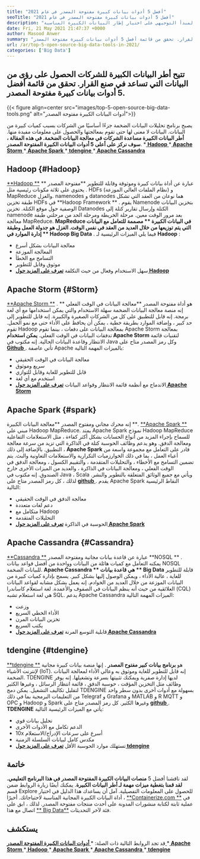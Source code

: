 ```yaml
---
title: "أفضل 5 أدوات بيانات كبيرة مفتوحة المصدر في عام 2021" 
seoTitle: "أفضل 5 أدوات بيانات كبيرة مفتوحة المصدر في عام 2021" 
description: "تمكن أدوات البيانات الكبيرة المفتوحة للشركات الشركات من إجراء معالجة البيانات على نطاق واسع بسرعة. سيساعدك هذا المبدأ التوجيهي على اختيار إطار البيانات الكبيرة المناسبة." 
date: Fri, 21 May 2021 21:47:37 +0000
author: Masood Anwer
summary: "تسمح أطر البيانات الكبيرة للشركات بالحصول على رؤى من البيانات التي تساعد في صنع القرار. تحقق من قائمة أفضل 5 أدوات بيانات كبيرة مفتوحة المصدر." 
url: /ar/top-5-open-source-big-data-tools-in-2021/
categories: ['Big Data']
---
```


## تتيح أطر البيانات الكبيرة للشركات الحصول على رؤى من البيانات التي تساعد في صنع القرار. تحقق من قائمة أفضل 5 أدوات بيانات كبيرة مفتوحة المصدر.

{{< figure align=center src="images/top-5-open-source-big-data-tools.png" alt="أدوات البيانات الكبيرة مفتوحة المصدر">}}

يصبح برنامج تحليلات البيانات الضخمة جزءًا أساسيًا من الشركات بسبب كميات كبيرة من البيانات. البيانات لا معنى لها حتى تقوم بمعالجتها والحصول على معلومات مفيدة منها. **أطر البيانات الكبيرة  **مساعدة الشركات في معالجة البيانات الضخمة. في هذه المقالة ، سوف نركز على أعلى 5**   أدوات البيانات الكبيرة المفتوحة المصدر**.
  *[ **Hadoop** ][1]
  *[ **Apache Storm** ][2]
  *[ **Apache Spark** ][3]
  *[ **tdengine** ][4]
  *[ **Apache Cassandra** ][5]

## Hadoop   {#Hadoop}
[**Hadoop **][6] عبارة عن أداة بيانات كبيرة وموثوقة وقابلة للتطوير  **مفتوحة المصدر ** . يحتوي على ثلاثة مكونات رئيسية مثل HDFs (نظام الملفات العالي الموزعة) و MapReduce والغزل. namenodes و datanodes هما نوعان من العقد التي تشكل طبقة تخزين HDFs في  **Hadoop Framework ** . يقوم Namenode بتخزين البيانات الوصفية حول موقع الكتلة. تخزين Datanodes الكتلة وإرسال تقارير كتلة إلى namenode بعد مرور الوقت معين. مرحلة الخريطة ومرحلة الحد من مرحلتي طبقة معالجة MapReduce.  **MapReduce في البيانات الكبيرة **  مصممة للتعامل مع البيانات التي يتم توزيعها من خلال العديد من العقد في نفس الوقت. الغزل هو جدولة العمل وطبقة إدارة الموارد في ** Hadoop Big Data** .
فيما يلي الميزات الرئيسية لـ  **Hadoop** :
  * معالجة البيانات بشكل أسرع
  * المعالجة الموزعة
  * التسامح مع الخطأ
  * موثوق وقابل للتطوير
  * سهل الاستخدام وفعال من حيث التكلفة
[ **تعرف على المزيد حول Hadoop** ][7]

## Apache Storm   {#Storm}
[**Apache Storm **][8] هو أداة مفتوحة المصدر  **معالجة البيانات في الوقت الفعلي ** . إنه منصة معالجة البيانات الضخمة سهلة الاستخدام والتي يمكن استخدامها مع أي لغة برمجة. إنه قابل للتطبيق على كل من الشركات الصغيرة والكبيرة. إنه قابل للتطوير إلى حد كبير ، وإضافة الموارد بطريقة خطية ، يمكن أن يحافظ على الأداء حتى مع نمو الحمل. تقوم Hadoop بمعالجة البيانات على دفعات ، بينما تقوم Apache Storm بمعالجة تدفقات البيانات في الوقت الفعلي.  **يمكن استخدام Apache Storm**   لتقنيات قائمة الانتظار وقاعدة البيانات الحالية. إنه مكتوب في Java وكل رمز المصدر متاح على [ **Github** ][9].
تأتي عاصفة Apache بالميزات المهمة التالية:
  * معالجة البيانات في الوقت الحقيقي
  * سريع وموثوق
  * قابل للتطوير للغاية وقابل للتوازي
  * استخدم مع أي لغة
  * الاندماج مع أنظمة قائمة الانتظار وقواعد البيانات
[ **تعرف على المزيد حول Apache Storm** ][10]

## Apache Spark   {#spark}
إنه محرك مجاني ومفتوح المصدر **معالجة البيانات الكبيرة **. [ **Apache Spark ** ][11] مبني على Hadoop MapReduce. يمتد Apache Spark نموذج Hadoop MapReduce للسماح بإجراء المزيد من أنواع الحسابات بشكل أكثر كفاءة ، مثل الاستعلامات التفاعلية ومعالجة الدفق. وهو يدعم وظائف الحوسبة كتلة في الذاكرة التي تزيد من سرعة معالجة التطبيق. بالإضافة إلى ذلك ،  **Apache Spark**   قادر على التعامل مع مجموعة واسعة من أعباء العمل ، بما في ذلك الخوارزميات التكرارية والاستعلامات التعاونية والبث. يتم تضمين التسامح مع الأخطاء ، والتحليلات المتقدمة ، والتقييم الكسول ، ومعالجة الدفق في الوقت الفعلي ، ومعالجة البيانات في الذاكرة ، والعديد من الميزات الأخرى خارج الصندوق. إنه مكتوب في Java ، Scala ويأتي مع جميع الوثائق المتعلقة بالتطوير والنشر. لذلك ، كل رمز المصدر متاح على [ **github** ][12].
يقدم Apache Spark النقاط الرئيسية التالية:
  * معالجة الدفق في الوقت الحقيقي
  * دعم لغات متعددة
  * متكامل مع Hadoop
  * التحليلات المتقدمة
  * الحوسبة في الذاكرة
[ **تعرف على المزيد حول Apache Spark** ][13]

## Apache Cassandra   {#Cassandra}
[**Cassandra **][14] عبارة عن قاعدة بيانات مجانية ومفتوحة المصدر  **NOSQL ** . يمكنه التعامل مع كميات هائلة من البيانات وواحدة من أفضل قواعد بيانات NOSQL للبيانات الضخمة.  **Apache Cassandra **  هي قاعدة بيانات ** Big Data**  قابلة للتطوير للغاية ، عالية الأداء ، ويمكن الوصول إليها بشكل كبير. يسمح بإدارة كميات كبيرة من البيانات الموزعة من خلال العديد من الخوادم. إنه يعمل بشكل مشابه لقواعد البيانات العلائقية من حيث أنه ينظم البيانات في الصفوف والأعمدة. لغة استعلام كاساندرا (CQL) هي لغة استعلام تشبه SQL.
يدعم Apache Cassandra الميزات المهمة التالية:
  * وزعت
  * الأداء الخطي السريع
  * تخزين البيانات المرن
  * يكتب السريع
  * قابلية التوسع المرنة
[ **تعرف على المزيد حول Apache Cassandra** ][15]

## tdengine   {#tdengine}
[**tdengine **][16] هو  **برنامج بيانات كبير مفتوح المصدر**  . إنها منصة بيانات كبيرة مجانية لإنترنت الأشياء (IoT). إنه قابل للتطوير للغاية وموثوق به وعالي الأداء لمعالجة البيانات الضخمة. TDENGINE لديها إدارة صفرية ويمكنك تثبيتها بسرعة وتشغيلها. إنه يوفر وظائف مثل التخزين المؤقت ، حوسبة الدفق ، قائمة انتظار الرسائل ، وغيرها الكثير لتقليل تكاليف التشغيل. يمكن دمج TDENGINE بسهولة مع أدوات أخرى بدون سطر واحد من التعليمات البرمجية بما في ذلك Telegraf و Grafana و MATLAB و R MQTT و OPC و Hadoop و Spark وغيرها الكثير. كل رمز المصدر متاح على [ **github** ][17].
**TDENGINE** يأتي مع الميزات الرئيسية التالية:
  * تحليل بيانات قوي
  * الدعم تكامل مع الأدوات الأخرى
  * 10x أسرع على سرعات الإدراج/الاستعلام
  * مكدس كامل لبيانات السلسلة الزمنية
  * تستهلك موارد الحوسبة الأقل
[ **تعرف على المزيد حول tdengine** ][18]

## خاتمة
لقد ناقشنا أفضل 5 **منصات البيانات الكبيرة المفتوحة المصدر  **في هذا البرنامج التعليمي. لقد قمنا بتغطية ميزات مهمة لـ**   أطر البيانات الكبيرة**. يمكنك أيضًا زيارة الروابط ضمن قسم Explore للحصول على المعلومات التفصيلية. آمل أن يساعدك هذا الدليل في اختيار أداة البيانات الكبيرة المجانية المناسبة لاحتياجاتك.
أخيرًا ، [**Containerize.com **][19] في عملية ثابتة لكتابة منشورات المدونة على أحدث منتجات مفتوحة المصدر. لذلك ، ابق على اتصال مع هذا [**  Big Data**][20] فئة لآخر التحديثات.

## يستكشف
قد تجد الروابط التالية ذات الصلة:
  *[ **أدوات البيانات الكبيرة المفتوحة المصدر** ][21]
  *[ **Apache Storm** ][10]
  *[ **Hadoop** ][22]
  *[ **Apache Spark** ][11]
  *[ **Apache Cassandra** ][15]
  *[ **tdengine** ][16]

  
[1]: #Hadoop
[2]: #Storm
[3]: #Spark
[4]: #TDengine
[5]: #Cassandra
[6]: https://hadoop.apache.org/
[7]: https://products.containerize.com/big-data/hadoop
[8]: https://storm.apache.org/
[9]: https://github.com/apache/storm
[10]: https://products.containerize.com/big-data/apache-storm/
[11]: https://products.containerize.com/big-data/apache-spark/
[12]: https://github.com/apache/spark
[13]: https://spark.apache.org/
[14]: https://cassandra.apache.org/
[15]: https://products.containerize.com/big-data/apache-cassandra/
[16]: https://products.containerize.com/big-data/tdengine/
[17]: https://github.com/taosdata/TDengine
[18]: https://www.taosdata.com/
[19]: https://containerize.com
[20]: https://blog.containerize.com/category/big-data/
[21]: https://products.containerize.com/big-data
[22]: https://products.containerize.com/big-data/hadoop/
